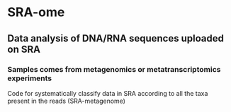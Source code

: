 # SRA-ome
## Data analysis of DNA/RNA sequences uploaded on SRA
### Samples comes from metagenomics or metatranscriptomics experiments
Code for systematically classify data in SRA according to all the taxa present in the reads (SRA-metagenome)
